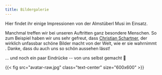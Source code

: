 ```yaml
---
title: Bildergalerie
---
```

Hier findet ihr einige Impressionen von der Almstüberl Musi im Einsatz.

Manchmal treffen wir bei unseren Auftritten ganz besondere Menschen. So zum Beispiel haben wir uns sehr gefreut, dass [Christian Schartner](http://www.christian-schartner.at/), der wirklich unfassbar schöne Bilder macht von der Welt, wie er sie wahrnimmt . Danke, dass du auch uns so schön aussehen lässt!

... und noch ein paar Eindrücke -- von uns selbst gemacht 📸

{{< fig src="avatar-raw.jpg" class="text-center" size="600x600" >}}